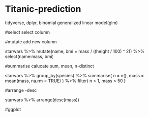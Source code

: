 # Titanic-prediction

tidyverse, dplyr, binomial generalized linear model(glm)
 
#select select column 

#mutate add new column 

starwars %>% 
  mutate(name, bmi = mass / ((height / 100)  ^ 2)) %>%
  select(name:mass, bmi)
  
#summarise calucate sum, mean, n-distinct 

 starwars %>%
  group_by(species) %>%
  summarise(
    n = n(),
    mass = mean(mass, na.rm = TRUE)
  ) %>%
  filter(
    n > 1,
    mass > 50
  )
 
 #arrange -desc 
 
 starwars %>% 
  arrange(desc(mass))
  
 #ggplot
